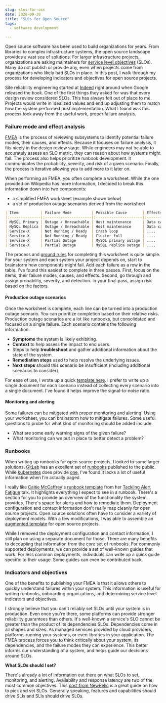 ```yaml
---
slug: slos-for-oss
date: 2020-09-30
title: "SLOs for Open Source"
tags:
  - software development

---
```


Open source software has been used to build organizations for years.
From libraries to complex infrastructure systems, the open source landscape provides a vast sea of solutions.
For larger infrastructure projects, organizations are asking maintainers for [service level objectives] (SLOs).
Many do not publish or provide any, even when projects come from organizations who likely had SLOs in place.
In this post, I walk through my process for developing indicators and objectives for open source projects.

[service level objectives]: https://en.wikipedia.org/wiki/Service-level_objective

<!--more-->

Site reliability engineering started at [Indeed] right around when Google released the book.
One of the first things they asked for was that every design review considered SLOs.
This has always felt out of place to me.
Projects would write in idealized values and end up adjusting them to match how the system performed post implementation.
What I found was this process took away from the useful work, proper failure analysis.

[Indeed]: https://indeed.com

### Failure mode and effect analysis

[FMEA] is the process of reviewing subsystems to identify potential failure modes, their causes, and effects.
Because it focuses on failure analysis, it fits nicely in the design review stage.
While engineers may not be able to accurately assess an SLO metric, they can reason about how systems might fail.
The process also helps prioritize runbook development.
It communicates the probability, severity, and risk of a given scenario.
Finally, the process is iterative allowing you to add more to it later on.

When performing an FMEA, you often complete a worksheet.
While the one provided on Wikipedia has more information, I decided to break this information down into two components: 

* a simplified FMEA worksheet (example shown below)
* a set of production outage scenarios derived from the worksheet

```markdown
| Item          | Failure Mode         | Possible Cause       | Effects                 | Probability (P)        | Severity (S)    | Detection (D) | Risk      |
|:--------------|:---------------------|:---------------------|:------------------------|:-----------------------|:----------------|:--------------|:----------|
| MySQL Primary | Outage / Unreachable | Host maintenance     | Data cannot be stored   | occasional (C)         | critical (IV)   | certain       | moderate  |
| MySQL Replica | Outage / Unreachable | Host maintenance     | Data cannot be read     | remote (B)             | critical (IV)   | certain       | moderate  |
| Service-X     | Not Running / Ready  | Crash loop           | ....                    | extremely unlikely (A) | critical (IV)   | certain       | low       |
| Service-X     | Not Running / Ready  | Cluster full         | ....                    | remote (B)             | critical (IV)   | high          | moderate  |
| Service-X     | Partial Outage       | MySQL primary outage | ....                    | occasional (B)         | critical (IV)   | high          | moderate  |
| Service-X     | Partial Outage       | MySQL replica outage | ....                    | remote (B)             | critical (IV)   | high          | moderate  |
```

The process and [ground rules] for completing this worksheet is quite simple.
For your system and each system your project depends on, start to brainstorm how components might fail.
Add each failure as a row in the table.
I've found this easiest to complete in three passes.
First, focus on the items, their failure modes, causes, and effects.
Second, go through and assign probability, severity, and detection.
In your final pass, assign risk based on the [factors].

[FMEA]: https://en.wikipedia.org/wiki/Failure_mode_and_effects_analysis
[ground rules]: https://en.wikipedia.org/wiki/Failure_mode_and_effects_analysis#Ground_rules
[factors]: https://en.wikipedia.org/wiki/Failure_mode_and_effects_analysis#Risk_level_(P%C3%97S)_and_(D)

#### Production outage scenarios

Once the worksheet is complete, each line can be turned into a production outage scenario.
You can prioritize completion based on their relative risks.
Production outage scenarios are a lot like runbooks, but consolidated and focused on a single failure.
Each scenario contains the following information:

* **Symptoms** the system is likely exhibiting.
* **Context** to help assess the impact to end users.
* Steps to help **troubleshoot** and gather additional information about the state of the system.
* **Remediation steps** used to help resolve the underlying issues.
* **Next steps** should this scenario be insufficient (including additional scenarios to consider).

For ease of use, I wrote up a quick [template here](https://gist.github.com/mjpitz/985f8562addb8d137cd5b99872e3f5f8).
I prefer to write up a single document for each scenario instead of collecting every scenario into a single document.
I've found it helps improve the signal-to-noise ratio.

#### Monitoring and alerting

Some failures can be mitigated with proper monitoring and alerting.
Using your worksheet, you can brainstorm how to mitigate failures.
Some useful questions to probe for what kind of monitoring should be added include:

* What are some early warning signs of the given failure?
* What monitoring can we put in place to better detect a problem?

### Runbooks

When writing up runbooks for open source projects, I looked to some larger solutions.
[GitLab](https://gitlab.com/) has an excellent set of [runbooks](https://gitlab.com/gitlab-com/runbooks) published to the public.
While [kubernetes](https://kubernetes.io) does provide [one](https://github.com/kubernetes-monitoring/kubernetes-mixin/blob/master/runbook.md),
I've found it lacks a lot of useful information when I'm actually paged.

I really like [Caitie McCaffrey]'s [runbook template] from her [Tackling Alert Fatigue] talk.
It highlights everything I expect to see in a runbook.
There's a section for you to provide an overview of the functionality the system provides.
There's space for alerts and how to remediate them.
Deployment configuration and contact information don't really map cleanly for open source projects.
Open source solutions often have to consider a variety of deployment models. 
With a few modifications, I was able to assemble an [augmented template] for open source projects.

While I removed the deployment configuration and contact information, I still plan on using a separate document for those.
There are many benefits to decoupling that information from the core set of runbooks.
For commonly supported deployments, we can provide a set of well-known guides that work.
For less common deployments, individuals can write up a quick guide specific to their usage.
Some guides can even be contributed back.

[Caitie McCaffrey]: https://twitter.com/caitie
[runbook template]: https://github.com/CaitieM20/Talks/blob/master/TacklingAlertFatigue/runbook.md
[Tackling Alert Fatigue]: https://vimeo.com/173704290
[augmented template]: https://gist.github.com/mjpitz/fd7cb715d4d6f77dff97b89baebc60a6

### Indicators and objectives

One of the benefits to publishing your FMEA is that it allows others to quickly understand failures within your system.
This information is useful for writing runbooks, onboarding organizations, and determining service level indicators and objectives.

I strongly believe that you can't reliably set SLOs until your system is in production.
Even once you're there, some platforms can provide stronger reliability guarantees than others.
It's well-known a service's SLO cannot be greater than the product of its dependencies SLOs.
Dependencies come in all shapes and sizes.
As managed services provided by cloud providers, platforms running your systems, or even libraries in your application. 
The FMEA process forces you to think critically about your system, its dependencies, and the failure modes they can experience.
This better informs our understanding of a system, and helps guide our decisions around SLOs.

**What SLOs should I set?**

There's already a lot of information out there on what SLOs to set, monitoring, and alerting.
Availability and response latency are two of the most common objectives.
This [post from NewRelic](https://blog.newrelic.com/engineering/best-practices-for-setting-slos-and-slis-for-modern-complex-systems/) is a great guide on how to pick and set SLOs.
Generally speaking, features and capabilities should drive SLIs and SLIs should drive SLOs.
